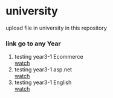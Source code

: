 # university
upload file in university in this repository

<h3>link go to any Year</h3>

<ol>
 <li>testing year3-1 Ecommerce</li>
    <a href="https://sengkue.github.io/university/year3-1/lecture-E-Commerce/index.html">watch</a>
 <li>testing year3-1 asp.net</li>
    <a href="https://sengkue.github.io/university/year3-1/3CW1_21 ວິຊາ ASP.Net 1/index.html">watch</a>
    <li>testing year3-1 English</li>
    <a href="https://sengkue.github.io/university/year3-1/English/index.html">watch</a>

</ol>
               
